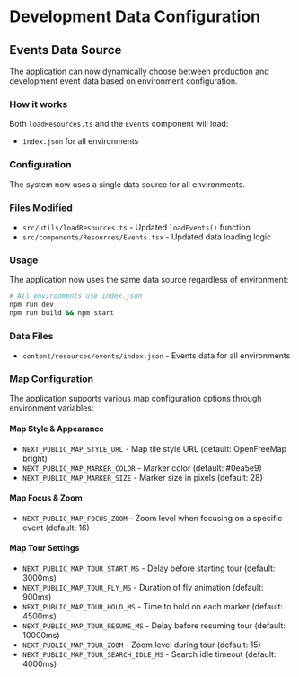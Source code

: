 # Development Data Configuration

## Events Data Source

The application can now dynamically choose between production and development event data based on environment configuration.

### How it works

Both `loadResources.ts` and the `Events` component will load:

- `index.json` for all environments

### Configuration

The system now uses a single data source for all environments.

### Files Modified

- `src/utils/loadResources.ts` - Updated `loadEvents()` function
- `src/components/Resources/Events.tsx` - Updated data loading logic

### Usage

The application now uses the same data source regardless of environment:

```bash
# All environments use index.json
npm run dev
npm run build && npm start
```

### Data Files

- `content/resources/events/index.json` - Events data for all environments

### Map Configuration

The application supports various map configuration options through environment variables:

#### Map Style & Appearance

- `NEXT_PUBLIC_MAP_STYLE_URL` - Map tile style URL (default: OpenFreeMap bright)
- `NEXT_PUBLIC_MAP_MARKER_COLOR` - Marker color (default: #0ea5e9)
- `NEXT_PUBLIC_MAP_MARKER_SIZE` - Marker size in pixels (default: 28)

#### Map Focus & Zoom

- `NEXT_PUBLIC_MAP_FOCUS_ZOOM` - Zoom level when focusing on a specific event (default: 16)

#### Map Tour Settings

- `NEXT_PUBLIC_MAP_TOUR_START_MS` - Delay before starting tour (default: 3000ms)
- `NEXT_PUBLIC_MAP_TOUR_FLY_MS` - Duration of fly animation (default: 900ms)
- `NEXT_PUBLIC_MAP_TOUR_HOLD_MS` - Time to hold on each marker (default: 4500ms)
- `NEXT_PUBLIC_MAP_TOUR_RESUME_MS` - Delay before resuming tour (default: 10000ms)
- `NEXT_PUBLIC_MAP_TOUR_ZOOM` - Zoom level during tour (default: 15)
- `NEXT_PUBLIC_MAP_TOUR_SEARCH_IDLE_MS` - Search idle timeout (default: 4000ms)
